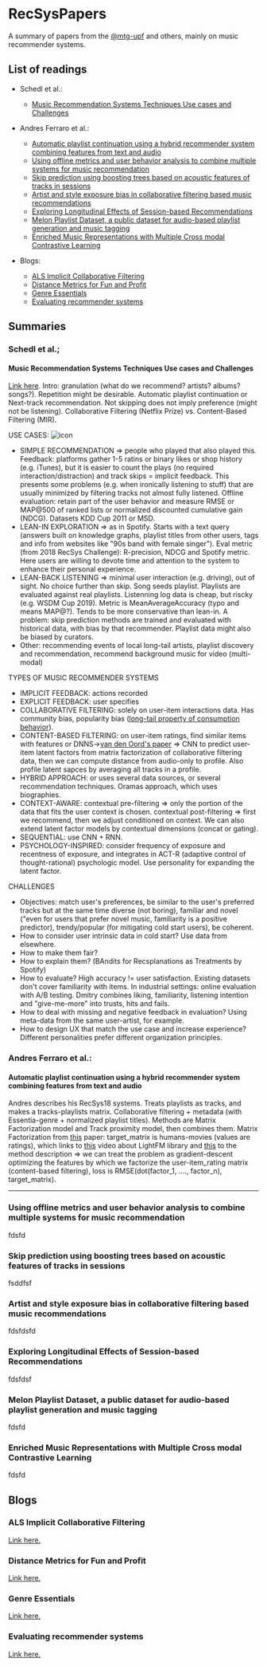 # RecSysPapers

A summary of papers from the [@mtg-upf](https://github.com/MTG) and others, mainly on music recommender systems.

## List of readings
* Schedl et al.:
  * [Music Recommendation Systems Techniques Use cases and Challenges](#music-recommendation-systems-techniques-use-cases-and-challenges)
* Andres Ferraro et al.:
  * [Automatic playlist continuation using a hybrid recommender system combining features from text and audio
](#automatic-playlist-continuation-using-a-hybrid-recommender-system-combining-features-from-text-and-audio)
  * [Using offline metrics and user behavior analysis to combine multiple systems for music recommendation](#using-offline-metrics-and-user-behavior-analysis-to-combine-multiple-systems-for-music-recommendation)
  * [Skip prediction using boosting trees based on acoustic features of tracks in sessions](#skip-prediction-using-boosting-trees-based-on-acoustic-features-of-tracks-in-sessions)
  * [Artist and style exposure bias in collaborative filtering based music recommendations](#artist-and-style-exposure-bias-in-collaborative-filtering-based-music-recommendations)
  * [Exploring Longitudinal Effects of Session-based Recommendations](#exploring-longitudinal-effects-of-session-based-recommendations)
  * [Melon Playlist Dataset, a public dataset for audio-based playlist generation and music tagging](#melon-playlist-dataset-a-public-dataset-for-audio-based-playlist-generation-and-music-tagging)
  * [Enriched Music Representations with Multiple Cross modal Contrastive Learning](#enriched-music-representations-with-multiple-cross-modal-contrastive-learning)

* Blogs:
  * [ALS Implicit Collaborative Filtering](#als-implicit-collaborative-filtering)
  * [Distance Metrics for Fun and Profit](#distance-metrics-for-fun-and-profit)
  * [Genre Essentials](#genre-essentials)
  * [Evaluating recommender systems](#evaluating-recommender-systems)
  
## Summaries

### Schedl et al.;
#### Music Recommendation Systems Techniques Use cases and Challenges
[Link here](https://www.researchgate.net/journal/International-Journal-of-Multimedia-Information-Retrieval-2192-662X/publication/320296777_Current_Challenges_and_Visions_in_Music_Recommender_Systems_Research/links/5fc46def299bf104cf942321/Current-Challenges-and-Visions-in-Music-Recommender-Systems-Research.pdf).
Intro: granulation (what do we recommend? artists? albums? songs?). Repetition might be desirable. Automatic playlist continuation or Next-track recommendation. Not skipping does  not imply preference (might not be listening). Collaborative Filtering (Netflix Prize) vs. Content-Based Filtering (MIR).

USE CASES:
![icon](https://www.researchgate.net/profile/Lionel-Ngoupeyou-Tondji/publication/323726564/figure/fig5/AS:631605009846299@1527597777415/Content-based-filtering-vs-Collaborative-filtering-Source.png)
- SIMPLE RECOMMENDATION => people who played that also played this. Feedback: platforms gather 1-5 ratins or binary likes or shop history (e.g. iTunes), but it is easier to count the plays (no required interaction/distraction) and track skips = implicit feedback. This presents some problems (e.g. when ironically listening to stuff) that are usually minimized by filtering tracks not almost fully listened. Offline evaluation: retain part of the user behavior and measure RMSE or MAP@500 of ranked lists or normalized discounted cumulative gain (NDCG). Datasets KDD Cup 2011 or MSD.
- LEAN-IN EXPLORATION => as in Spotify. Starts with a text query (answers built on knowledge graphs, playlist titles from other users, tags and info from websites like "90s band with female singer"). Eval metric (from 2018 RecSys Challenge): R-precision, NDCG and Spotify metric. Here users are willing to devote time and attention to the system to enhance their personal experience.
- LEAN-BACK LISTENING => minimal user interaction (e.g. driving), out of sight. No choice further than skip. Song seeds playlist. Playlists are evaluated against real playlists. Listenning log data is cheap, but riscky (e.g. WSDM Cup 2019). Metric is MeanAverageAccuracy  (typo and means MAP@?). Tends to be more conservative than lean-in. A problem: skip prediction methods are trained and evaluated with historical data, with bias by that recommender. Playlist data might also be biased by curators.
- Other: recommending events of local long-tail artists, playlist discovery and recommendation, recommend background music for video (multi-modal)

TYPES OF MUSIC RECOMMENDER SYSTEMS
- IMPLICIT FEEDBACK: actions recorded
- EXPLICIT FEEDBACK: user specifies
- COLLABORATIVE FILTERING: solely on user-item interactions data. Has community bias, popularity bias ([long-tail property of consumption behavior](https://www.youtube.com/watch?v=0Yku0GTrcuw)).
- CONTENT-BASED FILTERING: on user-item ratings, find similar items with features or DNNS->[van den Oord's paper](https://proceedings.neurips.cc/paper/2013/file/b3ba8f1bee1238a2f37603d90b58898d-Paper.pdf) => CNN to predict user-item latent factors from matrix factorization of collaborative filtering data, then we can compute distance from audio-only to profile. Also profile latent sapces by averaging all tracks in a profile. 
- HYBRID APPROACH: or uses several data sources, or several recommendation techniques. Oramas approach, which uses biographies.
- CONTEXT-AWARE: contextual pre-filtering => only the  portion  of the data that fits the user context is chosen. contextual post-filtering => first we recommend, then we adjust conditioned on context. We can also extend latent factor models by contextual dimensions (concat or gating).
- SEQUENTIAL: use CNN + RNN.
- PSYCHOLOGY-INSPIRED: consider frequency of exposure and recentness of exposure, and integrates in ACT-R (adaptive control of thought-rational) psychologic model. Use personality for expanding the latent factor.

CHALLENGES

- Objectives: match user's preferences, be similar to the user's preferred tracks but at the same time diverse (not boring), familiar and novel ("even for users that prefer novel music, familiarity is a positive predictor), trendy/popular (for mitigating cold start users), be coherent.
- How to consider user intrinsic data in cold start? Use data from elsewhere.
- How to make them fair?
- How to explain them? (BAndits for Recsplanations as Treatments by Spotify)
- How to evaluate? High accuracy != user satisfaction. Existing datasets don't cover familiarity with items. In industrial settings: online evaluation with A/B testing. Dmitry combines liking, familiarity, listening intention and "give-me-more" into trusts, hits and fails.
- How to deal with missing and negative feedback in evaluation? Using meta-data from the same user-artist, for example.
- How to design UX that match the use case and increase experience? Different personalities prefer different organization principles.

### Andres Ferraro et al.:
#### Automatic playlist continuation using a hybrid recommender system combining features from text and audio
Andres describes his RecSys18 systems. Treats playlists as tracks, and makes a tracks-playlists matrix. Collaborative filtering + metadata (with Essentia-genre + normalized playlist titles). Methods are Matrix Factorization model and Track proximity model, then combines them. Matrix Factorization from [this](https://arxiv.org/pdf/1507.08439.pdf) paper: target_matrix is humans-movies (values are ratings),  which links to [this](https://www.youtube.com/watch?v=9gBC9R-msAk) video about LightFM library and [this](https://www.youtube.com/watch?v=ZspR5PZemcs) to the method description =>  we can treat the problem as gradient-descent optimizing the features by which we factorize the user-item_rating matrix (content-based filtering), loss is RMSE(dot(factor_1, ...., factor_n), target_matrix).

------------------------------------------------------------------------------------------------------------

### Using offline metrics and user behavior analysis to combine multiple systems for music recommendation
fdsfd

### Skip prediction using boosting trees based on acoustic features of tracks in sessions
fsddfsf

### Artist and style exposure bias in collaborative filtering based music recommendations
fdsfdsfd

### Exploring Longitudinal Effects of Session-based Recommendations
fdsfdsf

### Melon Playlist Dataset, a public dataset for audio-based playlist generation and music tagging
fdsfd

### Enriched Music Representations with Multiple Cross modal Contrastive Learning
fdsfd



## Blogs
### ALS Implicit Collaborative Filtering
[Link here.](https://medium.com/radon-dev/als-implicit-collaborative-filtering-5ed653ba39fe)
### Distance Metrics for Fun and Profit
[Link here.](https://www.benfrederickson.com/distance-metrics/)
### Genre Essentials
[Link here.](https://towardsdatascience.com/genre-essentials-building-an-album-recommender-system-c89c308d16f0)
### Evaluating recommender systems
[Link here.](http://fastml.com/evaluating-recommender-systems/)
